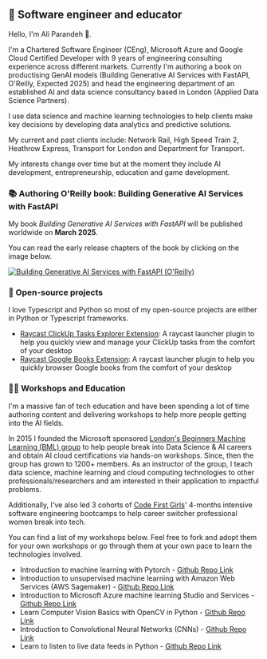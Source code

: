 ## 👋 Software engineer and educator

Hello, I'm Ali Parandeh 👋.

I'm a Chartered Software Engineer (CEng), Microsoft Azure and Google Cloud Certified Developer with 9 years of engineering consulting experience across different markets. 
Currently I'm authoring a book on productising GenAI models (Building Generative AI Services with FastAPI, O'Reilly, Expected 2025) and head the engineering department of an established AI and data science consultancy based in London (Applied Data Science Partners).

I use data science and machine learning technologies to help clients make key decisions by developing data analytics and predictive solutions.

My current and past clients include: Network Rail, High Speed Train 2, Heathrow Express, Transport for London and Department for Transport.

My interests change over time but at the moment they include AI development, entrepreneurship, education and game development.

### 📚 Authoring O'Reilly book: Building Generative AI Services with FastAPI
My book *Building Generative AI Services with FastAPI* will be published worldwide on **March 2025**.   

You can read the early release chapters of the book by clicking on the image below.

[<img alt="Building Generative AI Services with FastAPI (O'Reilly)" src="https://learning.oreilly.com/covers/urn:orm:book:9781098160296/400w/" />](https://learning.oreilly.com/library/view/building-generative-ai/9781098160296/)

### 🌱 Open-source projects

I love Typescript and Python so most of my open-source projects are either in Python or Typescript frameworks.

- [Raycast ClickUp Tasks Explorer Extension](https://www.raycast.com/aparandeh/manage-clickup-tasks): A raycast launcher plugin to help you quickly view and manage your ClickUp tasks from the comfort of your desktop
- [Raycast Google Books Extension](https://www.raycast.com/aparandeh/google-books): A raycast launcher plugin to help you quickly browser Google books from the comfort of your desktop

### 🧑‍🏫 Workshops and Education

I'm a massive fan of tech education and have been spending a lot of time authoring content and delivering workshops to help more people getting into the AI fields. 

In 2015 I founded the Microsoft sponsored [London's Beginners Machine Learning (BML) group](https://www.meetup.com/beginners-machine-learning-london/) to help people break into Data Science & AI careers and obtain AI cloud certifications via hands-on workshops. 
Since, then the group has grown to 1200+ members. 
As an instructor of the group, I teach data science, machine learning and cloud computing technologies to other professionals/researchers and am interested in their application to impactful problems.

Additionally, I've also led 3 cohorts of [Code First Girls](https://codefirstgirls.com/)' 4-months intensive software engineering bootcamps to help career switcher professional women break into tech.

You can find a list of my workshops below. Feel free to fork and adopt them for your own workshops or go through them at your own pace to learn the technologies involved.

- Introduction to machine learning with Pytorch - [Github Repo Link](https://github.com/beginners-machine-learning-london/intro_to_machine_learning_with_pytorch)
- Introduction to unsupervised machine learning with Amazon Web Services (AWS Sagemaker) - [Github Repo Link](https://github.com/beginners-machine-learning-london/intro_to_unsupervised_ml_with_AWS_Sagemaker)
- Introduction to Microsoft Azure machine learning Studio and Services - [Github Repo Link](https://github.com/beginners-machine-learning-london/intro_to_Azure_ml_studio_and_services)
- Learn Computer Vision Basics with OpenCV in Python - [Github Repo Link](https://github.com/beginners-machine-learning-london/computer_vision_basics)
- Introduction to Convolutional Neural Networks (CNNs) - [Github Repo Link](https://github.com/beginners-machine-learning-london/intro-to-cnn-p1/)
- Learn to listen to live data feeds in Python - [Github Repo Link](https://github.com/beginners-machine-learning-london/intro-live-data-feed)

